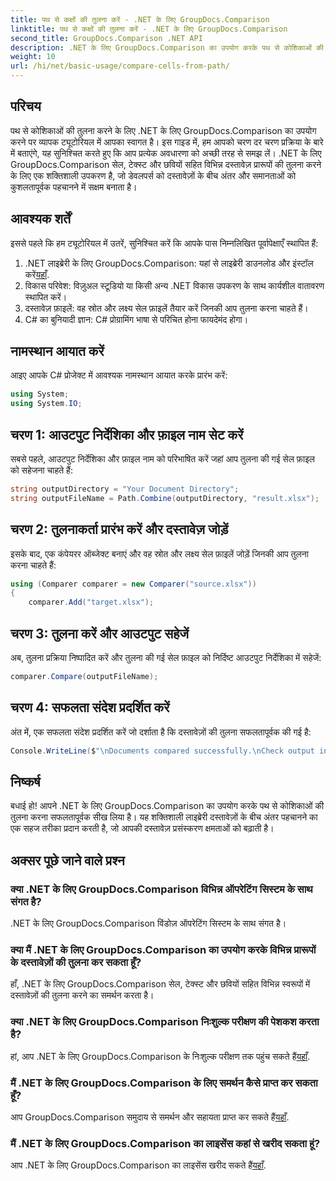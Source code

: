 ```yaml
---
title: पथ से कक्षों की तुलना करें - .NET के लिए GroupDocs.Comparison
linktitle: पथ से कक्षों की तुलना करें - .NET के लिए GroupDocs.Comparison
second_title: GroupDocs.Comparison .NET API
description: .NET के लिए GroupDocs.Comparison का उपयोग करके पथ से कोशिकाओं की तुलना करना सीखें। दस्तावेज़ों के बीच अंतर को कुशलतापूर्वक पहचानें।
weight: 10
url: /hi/net/basic-usage/compare-cells-from-path/
---
```

## परिचय
पथ से कोशिकाओं की तुलना करने के लिए .NET के लिए GroupDocs.Comparison का उपयोग करने पर व्यापक ट्यूटोरियल में आपका स्वागत है। इस गाइड में, हम आपको चरण दर चरण प्रक्रिया के बारे में बताएंगे, यह सुनिश्चित करते हुए कि आप प्रत्येक अवधारणा को अच्छी तरह से समझ लें। .NET के लिए GroupDocs.Comparison सेल, टेक्स्ट और छवियों सहित विभिन्न दस्तावेज़ प्रारूपों की तुलना करने के लिए एक शक्तिशाली उपकरण है, जो डेवलपर्स को दस्तावेज़ों के बीच अंतर और समानताओं को कुशलतापूर्वक पहचानने में सक्षम बनाता है।
## आवश्यक शर्तें
इससे पहले कि हम ट्यूटोरियल में उतरें, सुनिश्चित करें कि आपके पास निम्नलिखित पूर्वापेक्षाएँ स्थापित हैं:
1. .NET लाइब्रेरी के लिए GroupDocs.Comparison: यहां से लाइब्रेरी डाउनलोड और इंस्टॉल करें[यहाँ](https://releases.groupdocs.com/comparison/net/).
2. विकास परिवेश: विज़ुअल स्टूडियो या किसी अन्य .NET विकास उपकरण के साथ कार्यशील वातावरण स्थापित करें।
3. दस्तावेज़ फ़ाइलें: वह स्रोत और लक्ष्य सेल फ़ाइलें तैयार करें जिनकी आप तुलना करना चाहते हैं।
4. C# का बुनियादी ज्ञान: C# प्रोग्रामिंग भाषा से परिचित होना फायदेमंद होगा।

## नामस्थान आयात करें
आइए आपके C# प्रोजेक्ट में आवश्यक नामस्थान आयात करके प्रारंभ करें:
```csharp
using System;
using System.IO;
```
## चरण 1: आउटपुट निर्देशिका और फ़ाइल नाम सेट करें
सबसे पहले, आउटपुट निर्देशिका और फ़ाइल नाम को परिभाषित करें जहां आप तुलना की गई सेल फ़ाइल को सहेजना चाहते हैं:
```csharp
string outputDirectory = "Your Document Directory";
string outputFileName = Path.Combine(outputDirectory, "result.xlsx");
```
## चरण 2: तुलनाकर्ता प्रारंभ करें और दस्तावेज़ जोड़ें
इसके बाद, एक कंपेयरर ऑब्जेक्ट बनाएं और वह स्रोत और लक्ष्य सेल फ़ाइलें जोड़ें जिनकी आप तुलना करना चाहते हैं:
```csharp
using (Comparer comparer = new Comparer("source.xlsx"))
{
    comparer.Add("target.xlsx");
```
## चरण 3: तुलना करें और आउटपुट सहेजें
अब, तुलना प्रक्रिया निष्पादित करें और तुलना की गई सेल फ़ाइल को निर्दिष्ट आउटपुट निर्देशिका में सहेजें:
```csharp
comparer.Compare(outputFileName);
```
## चरण 4: सफलता संदेश प्रदर्शित करें
अंत में, एक सफलता संदेश प्रदर्शित करें जो दर्शाता है कि दस्तावेज़ों की तुलना सफलतापूर्वक की गई है:
```csharp
Console.WriteLine($"\nDocuments compared successfully.\nCheck output in {outputDirectory}.");
```

## निष्कर्ष
बधाई हो! आपने .NET के लिए GroupDocs.Comparison का उपयोग करके पथ से कोशिकाओं की तुलना करना सफलतापूर्वक सीख लिया है। यह शक्तिशाली लाइब्रेरी दस्तावेज़ों के बीच अंतर पहचानने का एक सहज तरीका प्रदान करती है, जो आपकी दस्तावेज़ प्रसंस्करण क्षमताओं को बढ़ाती है।
## अक्सर पूछे जाने वाले प्रश्न
### क्या .NET के लिए GroupDocs.Comparison विभिन्न ऑपरेटिंग सिस्टम के साथ संगत है?
.NET के लिए GroupDocs.Comparison विंडोज़ ऑपरेटिंग सिस्टम के साथ संगत है।
### क्या मैं .NET के लिए GroupDocs.Comparison का उपयोग करके विभिन्न प्रारूपों के दस्तावेज़ों की तुलना कर सकता हूँ?
हाँ, .NET के लिए GroupDocs.Comparison सेल, टेक्स्ट और छवियों सहित विभिन्न स्वरूपों में दस्तावेज़ों की तुलना करने का समर्थन करता है।
### क्या .NET के लिए GroupDocs.Comparison निःशुल्क परीक्षण की पेशकश करता है?
 हां, आप .NET के लिए GroupDocs.Comparison के निःशुल्क परीक्षण तक पहुंच सकते हैं[यहाँ](https://releases.groupdocs.com/).
### मैं .NET के लिए GroupDocs.Comparison के लिए समर्थन कैसे प्राप्त कर सकता हूँ?
आप GroupDocs.Comparison समुदाय से समर्थन और सहायता प्राप्त कर सकते हैं[यहाँ](https://forum.groupdocs.com/c/comparison/12).
### मैं .NET के लिए GroupDocs.Comparison का लाइसेंस कहां से खरीद सकता हूं?
 आप .NET के लिए GroupDocs.Comparison का लाइसेंस खरीद सकते हैं[यहाँ](https://purchase.groupdocs.com/buy).
